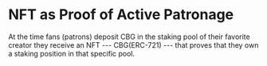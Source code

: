# NFT as Proof of Active Patronage

At the time fans (patrons) deposit CBG in the staking pool of their favorite creator they receive an NFT --- CBG(ERC-721) --- that proves that they own a staking position in that specific pool.&#x20;
